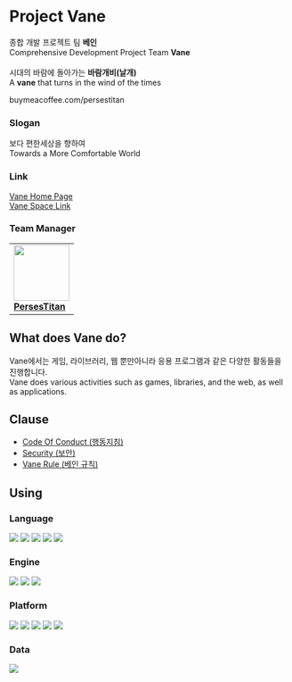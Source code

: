 # Project Vane
종합 개발 프로젝트 팀 **베인**<br>
Comprehensive Development Project Team **Vane**<br><br>
시대의 바람에 돌아가는 **바람개비(날개)**<br>
A **vane** that turns in the wind of the times<br>

buymeacoffee.com/persestitan

### Slogan
보다 편한세상을 향하여<br>
Towards a More Comfortable World

[//]: # (### Email Outlook)
[//]: # (vaneproject@outlook.com)

### Link
[Vane Home Page](https://vaneproject.github.io/) <br>
[Vane Space Link](https://vane.jetbrains.space/)


### Team Manager
<table>
  <tr>
    <td>
      <a href="https://github.com/PersesTitan" style="text-align: center">
      <img src="https://avatars.githubusercontent.com/PersesTitan" width="100px;" alt=""/>
      <br><b style="text-align: center">PersesTitan</b></a>      
    </td>
  </tr>
</table>

## What does Vane do?
Vane에서는 게임, 라이브러리, 웹 뿐만아니라 응용 프로그램과 같은 다양한 활동들을 진행합니다.<br>
Vane does various activities such as games, libraries, and the web, as well as applications.

## Clause
- [Code Of Conduct (행동지침)](https://github.com/VaneProject/.github/blob/main/CODE_OF_CONDUCT.md)
- [Security (보안)](https://github.com/VaneProject/.github/blob/main/SECURITY.md)
- [Vane Rule (베인 규칙)](https://github.com/VaneProject/.github/blob/main/VANE_TEAM_RULE.md)


## Using
### Language
![](https://img.shields.io/badge/Java-007396?style=flat-square&logo=OpenJDK&logoColor=white)
![](https://img.shields.io/badge/Kotlin-7F52FF?style=flat-square&logo=Kotlin&logoColor=white)
![](https://img.shields.io/badge/Python-3776AB?style=flat-square&logo=Python&logoColor=white)
![](https://img.shields.io/badge/JavaScript-F7DF1E?style=flat-square&logo=JavaScript&logoColor=black)
![](https://img.shields.io/badge/TypeScript-3178C6?style=flat-square&logo=TypeScript&logoColor=white)

### Engine
![](https://img.shields.io/badge/Godot_Engine-478CBF?style=flat-square&logo=godotengine&logoColor=white)
![](https://img.shields.io/badge/Unreal_Engine-0E1128?style=flat-square&logo=unrealengine&logoColor=white)
![](https://img.shields.io/badge/Unity-000000?style=flat-square&logo=Unity&logoColor=white)

### Platform
![](https://img.shields.io/badge/Android-3DDC84?style=flat-square&logo=Android&logoColor=white)
![](https://img.shields.io/badge/iOS-000000?style=flat-square&logo=iOS&logoColor=white)
![](https://img.shields.io/badge/Windows-0078D4?style=flat-square&logo=Windows&logoColor=white)
![](https://img.shields.io/badge/Linux-FCC624?style=flat-square&logo=Linux&logoColor=black)
![](https://img.shields.io/badge/macOS-000000?style=flat-square&logo=macos&logoColor=white)

### Data
![](https://img.shields.io/badge/JSON-000000?style=flat-square&logo=JSON&logoColor=white)
